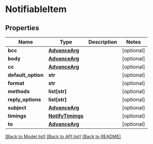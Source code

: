 # NotifiableItem

## Properties
Name | Type | Description | Notes
------------ | ------------- | ------------- | -------------
**bcc** | [**AdvanceArg**](AdvanceArg.md) |  | [optional] 
**body** | [**AdvanceArg**](AdvanceArg.md) |  | [optional] 
**cc** | [**AdvanceArg**](AdvanceArg.md) |  | [optional] 
**default_option** | **str** |  | [optional] 
**format** | **str** |  | [optional] 
**methods** | **list[str]** |  | [optional] 
**reply_options** | **list[str]** |  | [optional] 
**subject** | [**AdvanceArg**](AdvanceArg.md) |  | [optional] 
**timings** | [**NotifyTimings**](NotifyTimings.md) |  | [optional] 
**to** | [**AdvanceArg**](AdvanceArg.md) |  | [optional] 

[[Back to Model list]](../README.md#documentation-for-models) [[Back to API list]](../README.md#documentation-for-api-endpoints) [[Back to README]](../README.md)



